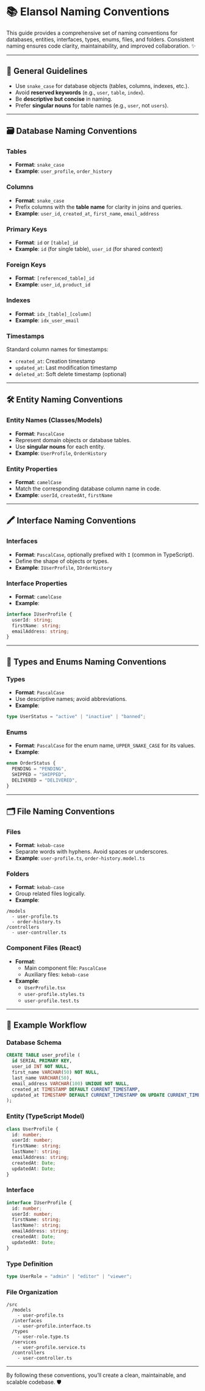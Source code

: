 # 📚 **Elansol Naming Conventions** 

This guide provides a comprehensive set of naming conventions for databases, entities, interfaces, types, enums, files, and folders. Consistent naming ensures code clarity, maintainability, and improved collaboration. ✨

---

## 📖 General Guidelines
- Use `snake_case` for database objects (tables, columns, indexes, etc.).
- Avoid **reserved keywords** (e.g., `user`, `table`, `index`).
- Be **descriptive but concise** in naming.
- Prefer **singular nouns** for table names (e.g., `user`, not `users`).

---

## 🗃️ Database Naming Conventions

### **Tables**
- **Format**: `snake_case`
- **Example**: `user_profile`, `order_history`

### **Columns**
- **Format**: `snake_case`
- Prefix columns with the **table name** for clarity in joins and queries.
- **Example**: `user_id`, `created_at`, `first_name`, `email_address`

### **Primary Keys**
- **Format**: `id` or `[table]_id`
- **Example**: `id` (for single table), `user_id` (for shared context)

### **Foreign Keys**
- **Format**: `[referenced_table]_id`
- **Example**: `user_id`, `product_id`

### **Indexes**
- **Format**: `idx_[table]_[column]`
- **Example**: `idx_user_email`

### **Timestamps**
Standard column names for timestamps:
- `created_at`: Creation timestamp
- `updated_at`: Last modification timestamp
- `deleted_at`: Soft delete timestamp (optional)

---

## 🛠️ Entity Naming Conventions

### **Entity Names (Classes/Models)**
- **Format**: `PascalCase`
- Represent domain objects or database tables.
- Use **singular nouns** for each entity.
- **Example**: `UserProfile`, `OrderHistory`

### **Entity Properties**
- **Format**: `camelCase`
- Match the corresponding database column name in code.
- **Example**: `userId`, `createdAt`, `firstName`

---

## 🖍️ Interface Naming Conventions

### **Interfaces**
- **Format**: `PascalCase`, optionally prefixed with `I` (common in TypeScript).
- Define the shape of objects or types.
- **Example**: `IUserProfile`, `IOrderHistory`

### **Interface Properties**
- **Format**: `camelCase`
- **Example**:  
```typescript
interface IUserProfile {
  userId: string;
  firstName: string;
  emailAddress: string;
}
```

---

## 🧩 Types and Enums Naming Conventions

### **Types**
- **Format**: `PascalCase`
- Use descriptive names; avoid abbreviations.
- **Example**:  
```typescript
type UserStatus = "active" | "inactive" | "banned";
```

### **Enums**
- **Format**: `PascalCase` for the enum name, `UPPER_SNAKE_CASE` for its values.
- **Example**:  
```typescript
enum OrderStatus {
  PENDING = "PENDING",
  SHIPPED = "SHIPPED",
  DELIVERED = "DELIVERED",
}
```

---

## 🗂️ File Naming Conventions

### **Files**
- **Format**: `kebab-case`
- Separate words with hyphens. Avoid spaces or underscores.
- **Example**: `user-profile.ts`, `order-history.model.ts`

### **Folders**
- **Format**: `kebab-case`
- Group related files logically.
- **Example**:  
```
/models
  - user-profile.ts
  - order-history.ts
/controllers
  - user-controller.ts
```

### **Component Files (React)**
- **Format**:  
  - Main component file: `PascalCase`  
  - Auxiliary files: `kebab-case`  
- **Example**:  
  - `UserProfile.tsx`  
  - `user-profile.styles.ts`  
  - `user-profile.test.ts`  

---

## 🚀 Example Workflow

### **Database Schema**  
```sql
CREATE TABLE user_profile (
  id SERIAL PRIMARY KEY,
  user_id INT NOT NULL,
  first_name VARCHAR(50) NOT NULL,
  last_name VARCHAR(50),
  email_address VARCHAR(100) UNIQUE NOT NULL,
  created_at TIMESTAMP DEFAULT CURRENT_TIMESTAMP,
  updated_at TIMESTAMP DEFAULT CURRENT_TIMESTAMP ON UPDATE CURRENT_TIMESTAMP
);
```

### **Entity (TypeScript Model)**  
```typescript
class UserProfile {
  id: number;
  userId: number;
  firstName: string;
  lastName?: string;
  emailAddress: string;
  createdAt: Date;
  updatedAt: Date;
}
```

### **Interface**  
```typescript
interface IUserProfile {
  id: number;
  userId: number;
  firstName: string;
  lastName?: string;
  emailAddress: string;
  createdAt: Date;
  updatedAt: Date;
}
```

### **Type Definition**  
```typescript
type UserRole = "admin" | "editor" | "viewer";
```

### **File Organization**  
```
/src
  /models
    - user-profile.ts
  /interfaces
    - user-profile.interface.ts
  /types
    - user-role.type.ts
  /services
    - user-profile.service.ts
  /controllers
    - user-controller.ts
```

---

By following these conventions, you’ll create a clean, maintainable, and scalable codebase. 🛡️